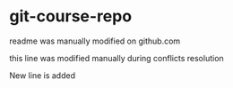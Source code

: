 # git-course-repo
readme was manually modified on github.com 

this line was modified manually during conflicts resolution

New line is added
